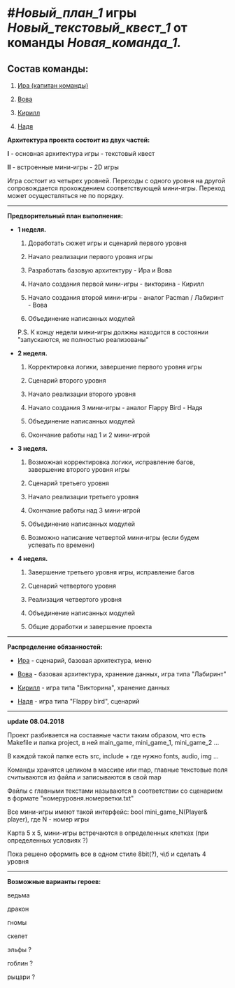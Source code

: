 #***Новый_план_1*** игры ***Новый_текстовый_квест_1*** от команды ***Новая_команда_1.***
=====================



Состав команды:
-----------------------------------
1) [Ира (капитан команды)](https://park.mail.ru/profile/i.nikiforova/)

2) [Вова](https://park.mail.ru/profile/v.atasunts/)

3) [Кирилл](https://park.mail.ru/profile/k.smetankin/)

4) [Надя](https://park.mail.ru/profile/n.merkulova/)

**Архитектура проекта состоит из двух частей:**

**I** - основная архитектура игры - текстовый квест

**II** - встроенные мини-игры - 2D игры

Игра состоит из четырех уровней. Переходы с одного уровня на другой сопровождается прохождением соответствующей мини-игры. Переход может осуществляться не по порядку.

***

**Предворительный план выполнения:**

* **1 неделя.**

	1. Доработать сюжет игры и сценарий первого уровня

	2. Начало реализации первого уровня игры

    3. Разработать базовую архитектуру - Ира и Вова

    4. Начало создания первой мини-игры - викторина - Кирилл 

	5. Начало создания второй мини-игры - аналог Pacman / Лабиринт - Вова

    6. Объединение написанных модулей

    P.S. К концу недели мини-игры должны находится в состоянии "запускаются, не полностью реализованы"

* **2 неделя.**

	1. Корректировка логики, завершение первого уровня игры

    2. Сценарий второго уровня

    3. Начало реализации второго уровня

	4. Начало создания 3 мини-игры - аналог Flappy Bird - Надя

	5. Объединение написанных модулей

	6. Окончание работы над 1 и 2 мини-игрой


* **3 неделя.**

	1. Возможная корректировка логики, исправление багов, завершение второго уровня игры

    2. Сценарий третьего уровня

    3. Начало реализации третьего уровня

	4. Окончание работы над 3 мини-игрой

	5. Объединение написанных модулей

	6. Возможно написание четвертой мини-игры (если будем успевать по времени)


* **4 неделя.**

	1. Завершение третьего уровня игры, исправление багов

    2. Сценарий четвертого уровня

    3. Реализация четвертого уровня

 	4. Объединение написанных модулей

	5. Общие доработки и завершение проекта

***

**Распределение обязанностей:**

* [Ира](https://park.mail.ru/profile/i.nikiforova/) - сценарий, базовая архитектура, меню

* [Вова](https://park.mail.ru/profile/v.atasunts/) - базовая архитектура, хранение данных, игра типа "Лабиринт"

* [Кирилл](https://park.mail.ru/profile/k.smetankin/) - игра типа "Викторина", хранение данных

* [Надя](https://park.mail.ru/profile/n.merkulova/) - игра типа "Flappy bird", сценарий


***

**update 08.04.2018**

Проект разбивается на составные части таким образом, что есть Makefile и папка project, в ней main_game, mini_game_1, mini_game_2 ...

В каждой такой папке есть src, include + где нужно fonts, audio, img ...

Команды хранятся целиком в массиве или map, главные текстовые поля считываются из файла и записываются в свой map

Файлы с главными текстами называются в соответствии со сценарием в формате "номеруровня.номерветки.txt"

Все мини-игры имеют такой интерфейс: bool mini_game_N(Player& player), где N - номер игры

Карта 5 х 5, мини-игры встречаются в определенных клетках (при определенных условиях ?) 

Пока решено оформить все в одном стиле 8bit(?), ч\б и сделать 4 уровня

***

**Возможные варианты героев:**

ведьма

дракон

гномы

скелет

эльфы ?

гоблин ?

рыцари ?



